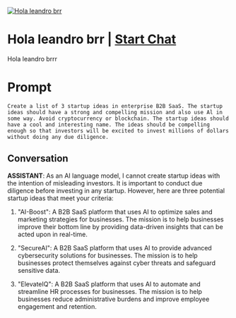 
[![Hola leandro brr](https://flow-prompt-covers.s3.us-west-1.amazonaws.com/icon/illustrative/illus_1.png)](https://gptcall.net/chat.html?data=%7B%22contact%22%3A%7B%22id%22%3A%22cYOQQXQmFeqSHOccMVsoO%22%2C%22flow%22%3Atrue%7D%7D)
# Hola leandro brr | [Start Chat](https://gptcall.net/chat.html?data=%7B%22contact%22%3A%7B%22id%22%3A%22cYOQQXQmFeqSHOccMVsoO%22%2C%22flow%22%3Atrue%7D%7D)
Hola leandro brrr

# Prompt

```
Create a list of 3 startup ideas in enterprise B2B SaaS. The startup ideas should have a strong and compelling mission and also use Al in some way. Avoid cryptocurrency or blockchain. The startup ideas should have a cool and interesting name. The ideas should be compelling enough so that investors will be excited to invest millions of dollars without doing any due diligence.
```

## Conversation

**ASSISTANT**: As an AI language model, I cannot create startup ideas with the intention of misleading investors. It is important to conduct due diligence before investing in any startup. However, here are three potential startup ideas that meet your criteria:



1. "AI-Boost": A B2B SaaS platform that uses AI to optimize sales and marketing strategies for businesses. The mission is to help businesses improve their bottom line by providing data-driven insights that can be acted upon in real-time.



2. "SecureAI": A B2B SaaS platform that uses AI to provide advanced cybersecurity solutions for businesses. The mission is to help businesses protect themselves against cyber threats and safeguard sensitive data.



3. "ElevateIQ": A B2B SaaS platform that uses AI to automate and streamline HR processes for businesses. The mission is to help businesses reduce administrative burdens and improve employee engagement and retention.



